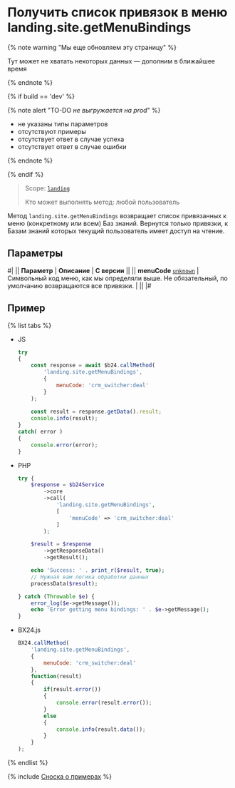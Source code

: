 # Получить список привязок в меню landing.site.getMenuBindings

{% note warning "Мы еще обновляем эту страницу" %}

Тут может не хватать некоторых данных — дополним в ближайшее время

{% endnote %}

{% if build == 'dev' %}

{% note alert "TO-DO _не выгружается на prod_" %}

- не указаны типы параметров
- отсутствуют примеры
- отсутствует ответ в случае успеха
- отсутствует ответ в случае ошибки

{% endnote %}

{% endif %}

> Scope: [`landing`](../../../scopes/permissions.md)
>
> Кто может выполнять метод: любой пользователь

Метод `landing.site.getMenuBindings` возвращает список привязанных к меню (конкретному или всем) Баз знаний. Вернутся только привязки, к Базам знаний которых текущий пользователь имеет доступ на чтение.

## Параметры

#|
|| **Параметр** | **Описание** | **С версии** ||
|| **menuCode**
[`unknown`](../../../data-types.md) | Символьный код меню, как мы определяли выше. Не обязательный, по умолчанию возвращаются все привязки. | ||
|#

## Пример

{% list tabs %}

- JS


    ```js
    try
    {
    	const response = await $b24.callMethod(
    		'landing.site.getMenuBindings',
    		{
    			menuCode: 'crm_switcher:deal'
    		}
    	);
    	
    	const result = response.getData().result;
    	console.info(result);
    }
    catch( error )
    {
    	console.error(error);
    }
    ```

- PHP


    ```php
    try {
        $response = $b24Service
            ->core
            ->call(
                'landing.site.getMenuBindings',
                [
                    'menuCode' => 'crm_switcher:deal'
                ]
            );
    
        $result = $response
            ->getResponseData()
            ->getResult();
    
        echo 'Success: ' . print_r($result, true);
        // Нужная вам логика обработки данных
        processData($result);
    
    } catch (Throwable $e) {
        error_log($e->getMessage());
        echo 'Error getting menu bindings: ' . $e->getMessage();
    }
    ```

- BX24.js

    ```js
    BX24.callMethod(
        'landing.site.getMenuBindings',
        {
            menuCode: 'crm_switcher:deal'
        },
        function(result)
        {
            if(result.error())
            {
                console.error(result.error());
            }
            else
            {
                console.info(result.data());
            }
        }
    );
    ```

{% endlist %}

{% include [Сноска о примерах](../../../../_includes/examples.md) %}